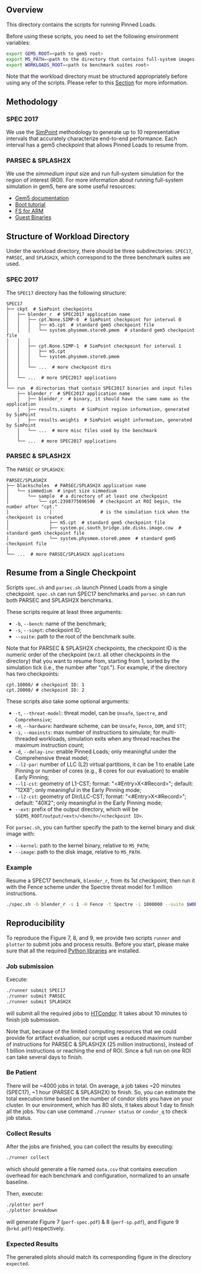 ## Overview
This directory contains the scripts for running Pinned Loads.

Before using these scripts, you need to set the following environment variables:
```bash
export GEM5_ROOT=<path to gem5 root>
export M5_PATH=<path to the directory that contains full-system images and disks>
export WORKLOADS_ROOT=<path to benchmark suites root>
```

Note that the workload directory must be structured appropriately before using any of the scripts.
Please refer to this [Section](#Structure-of-Workload-Directory) for more information.

## Methodology
### SPEC 2017
We use the [SimPoint](http://cseweb.ucsd.edu/~calder/simpoint/) methodology
to generate up to 10 representative intervals that accurately characterize
end-to-end performance. Each interval has a gem5 checkpoint that allows
Pinned Loads to resume from.

### PARSEC & SPLASH2X
We use the *simmedium* input size and run full-system simulation for
the region of interest (ROI).
For more information about running full-system simulation in gem5,
here are some useful resources:
- [Gem5 documentation](https://www.gem5.org/documentation/general_docs/fullsystem/disks)
- [Boot tutorial](https://gem5art.readthedocs.io/en/latest/tutorials/boot-tutorial.html)
- [FS for ARM](https://github.com/arm-university/arm-gem5-rsk/wiki#3-fs-benchmarks)
- [Guest Binaries](https://www.gem5.org/documentation/general_docs/fullsystem/guest_binaries)

## Structure of Workload Directory
Under the workload directory, there should be three subdirectories: `SPEC17`,
`PARSEC`, and `SPLASH2X`, which correspond to the three benchmark suites we used.

### SPEC 2017
The `SPEC17` directory has the following structure:
```
SPEC17
├── ckpt  # SimPoint checkpoints
│   ├── blender_r  # SPEC2017 application name
│   │   ├── cpt.None.SIMP-0  # SimPoint checkpoint for interval 0
│   │   │   ├── m5.cpt  # standard gem5 checkpoint file
│   │   │   └── system.physmem.store0.pmem  # standard gem5 checkpoint file
│   │   │
│   │   ├── cpt.None.SIMP-1  # SimPoint checkpoint for interval 1
│   │   │   ├── m5.cpt
│   │   │   └── system.physmem.store0.pmem
│   │   │
│   │   └── ...  # more checkpoint dirs
│   │
│   └── ...  # more SPEC2017 applications
│
└── run  # directories that contain SPEC2017 binaries and input files
    ├── blender_r  # SPEC2017 application name
    │   ├── blender_r  # binary, it should have the same name as the application
    │   ├── results.simpts  # SimPoint region information, generated by SimPoint
    │   ├── results.weights  # SimPoint weight information, generated by SimPoint
    │   └── ...  # more misc files used by the benchmark
    │
    └── ...  # more SPEC2017 applications
```

### PARSEC & SPLASH2X
The `PARSEC` or `SPLASH2X`:
```
PARSEC/SPLASH2X
├── blackscholes  # PARSEC/SPLASH2X application name
│   └── simmedium  # input size simmedium
│       └── sample  # a directory of at least one checkpoint
│           └── cpt.2398775696500  # checkpoint at ROI begin, the number after "cpt."
│               │                  # is the simulation tick when the checkpoint is created
│               ├── m5.cpt  # standard gem5 checkpoint file
│               ├── system.pc.south_bridge.ide.disks.image.cow  # standard gem5 checkpoint file
│               └── system.physmem.store0.pmem  # standard gem5 checkpoint file
│
└── ...  # more PARSEC/SPLASH2X applications
```

## Resume from a Single Checkpoint
Scripts `spec.sh` and `parsec.sh` launch Pinned Loads from a single checkpoint.
`spec.sh` can run SPEC17 benchmarks and `parsec.sh` can run both PARSEC and SPLASH2X
benchmarks.

These scripts require at least three arguments:
- `-b`, `--bench`: name of the benchmark;
- `-s`, `--simpt`: checkpoint ID;
- `--suite`: path to the root of the benchmark suite.

Note that for PARSEC & SPLASH2X checkpoints, the checkpoint ID is the numeric
order of the checkpoint (w.r.t. all other checkpoints in the directory)
that you want to resume from, starting from 1, sorted by the simulation tick
(i.e., the number after "cpt.").
For example, if the directory has two checkpoints:
```
cpt.10000/ # checkpoint ID: 1
cpt.20000/ # checkpoint ID: 2
```

These scripts also take some optional arguments:
- `-t`, `--threat-model`: threat model, can be `Unsafe`, `Spectre`, and `Comprehensive`;
- `-H`, `--hardware`: hardware scheme, can be `Unsafe`, `Fence`, `DOM`, and `STT`;
- `-i`, `--maxinsts`: max number of instructions to simulate; for multi-threaded workloads, simulation exits when any thread reaches the maximum instruction count;
- `-d`, `--delay-inv`: enable Pinned Loads; only meaningful under the Comprehensive threat model;
- `--l2-par`: number of LLC (L2) virtual partitions, it can be 1 to enable Late Pinning or number of cores (e.g., 8 cores for our evaluation) to enable Early Pinning;
- `--l1-cst`: geometry of L1-CST; format: "<#Entry>X<#Record>"; default: "12X8"; only meaningful in the Early Pinning mode;
- `--l2-cst`: geometry of Dir/LLC-CST; format: "<#Entry>X<#Record>"; default: "40X2"; only meaningful in the Early Pinning mode;
- `--ext`: prefix of the output directory, which will be `$GEM5_ROOT/output/<ext>/<bench>/<checkpoint ID>`.


For `parsec.sh`, you can further specify the path to the kernel binary and disk image with:
- `--kernel`: path to the kernel binary, relative to `M5_PATH`;
- `--image`: path to the disk image, relative to `M5_PATH`.

### Example
Resume a SPEC17 benchmark, `blender_r`, from its 1st checkpoint,
then run it with the Fence scheme under the Spectre threat model for 1 million instructions.
```bash
./spec.sh -b blender_r -s 1 -H Fence -t Spectre -i 1000000 --suite $WORKLOADS_ROOT/SPEC17
```

## Reproducibility
To reproduce the Figure 7, 8, and 9,
we provide two scripts `runner` and `plotter` to submit jobs and process results.
Before you start, please make sure that all the required [Python libraries](requirements.txt) are installed.

### Job submission
Execute:
```bash
./runner submit SPEC17
./runner submit PARSEC
./runner submit SPLASH2X
```
will submit all the required jobs to [HTCondor](https://research.cs.wisc.edu/htcondor/).
It takes about 10 minutes to finish job submission.

Note that, because of the limited computing resources that we could provide for artifact evaluation,
our script uses a reduced maximum number of instructions for PARSEC & SPLASH2X (25 million instructions),
instead of 1 billion instructions or reaching the end of ROI.
Since a full run on one ROI can take several days to finish.

### Be Patient
There will be ~4000 jobs in total. On average, a job takes ~20 minutes (SPEC17),
~1 hour (PARSEC & SPLASH2X) to finish.
So, you can estimate the total execution time based on the number of condor slots you have on your cluster.
In our environment, which has 80 slots, it takes about 1 day to finish all the jobs.
You can use command `./runner status` or `condor_q` to check job status.

### Collect Results
After the jobs are finished, you can collect the results by executing:
```bash
./runner collect
```
which should generate a file named `data.csv`
that contains execution overhead for each benchmark and configuration,
normalized to an unsafe baseline.

Then, execute:
```bash
./plotter perf
./plotter breakdown
```
will generate Figure 7 (`perf-spec.pdf`) & 8 (`perf-sp.pdf`),
and Figure 9 (`brkd.pdf`) respectively.

### Expected Results
The generated plots should match its corresponding figure
in the directory `expected`.
